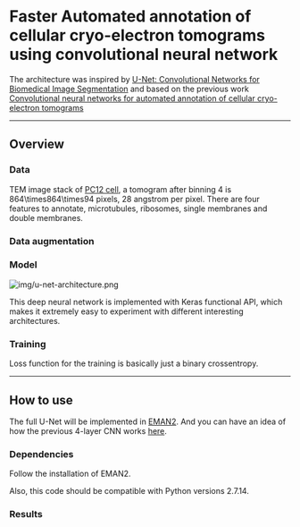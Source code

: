 # Faster Automated annotation of cellular cryo-electron tomograms using convolutional neural network

The architecture was inspired by [U-Net: Convolutional Networks for Biomedical Image Segmentation](http://lmb.informatik.uni-freiburg.de/people/ronneber/u-net/) and based on the previous work [Convolutional neural networks for automated annotation of cellular cryo-electron tomograms](https://www.nature.com/articles/nmeth.4405)

---

## Overview

### Data

TEM image stack of [PC12 cell](https://www.ebi.ac.uk/pdbe/entry/emdb/EMD-8594), a tomogram after binning 4 is 864\times864\times94 pixels, 28 angstrom per pixel. There are four features to annotate, microtubules, ribosomes, single membranes and double membranes. 

### Data augmentation

### Model

![img/u-net-architecture.png](img/u-net-architecture.png)

This deep neural network is implemented with Keras functional API, which makes it extremely easy to experiment with different interesting architectures.


### Training

Loss function for the training is basically just a binary crossentropy.


---

## How to use

The full U-Net will be implemented in [EMAN2](https://blake.bcm.edu/emanwiki/EMAN2). And you can have an idea of how the previous 4-layer CNN works [here](https://blake.bcm.edu/emanwiki/EMAN2/Programs/tomoseg).

### Dependencies

Follow the installation of EMAN2.

Also, this code should be compatible with Python versions 2.7.14.


### Results


